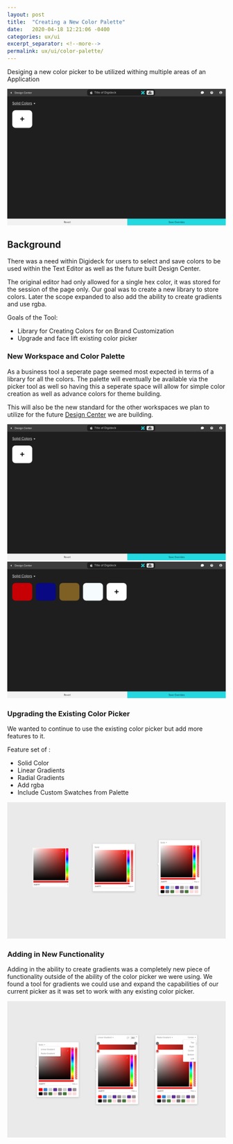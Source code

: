 ```yaml
---
layout: post
title:  "Creating a New Color Palette"
date:   2020-04-18 12:21:06 -0400
categories: ux/ui
excerpt_separator: <!--more-->
permalink: ux/ui/color-palette/
---
```


<div class="excerpt-pre-post">
  <p>Desiging a new color picker to be utilized withing multiple areas of an Application</p>
  <img src="/assets/images/color-palette-1.png" alt="Image of Digideck's Color Palette">
</div>

<!--more-->

<h2>Background</h2>

There was a need within Digideck for users to select and save colors to be used within the Text Editor as well as the future built Design Center.

The original editor had only allowed for a single hex color, it was stored for the session of the page only. Our goal was to create a new library to store colors. Later the scope expanded to also add the ability to create gradients and use rgba. 

Goals of the Tool:

<ul>
<li>Library for Creating Colors for on Brand Customization</li>
<li>Upgrade and face lift existing color picker</li>
</ul>

<div class="spacer-line"></div>

<h3>New Workspace and Color Palette</h3>

As a business tool a seperate page seemed most expected in terms of a library for all the colors. The palette will eventually be available via the picker tool as well so having this a seperate space will allow for simple color creation as well as advance colors for theme building. 

This will also be the new standard for the other workspaces we plan to utilize for the future <a href="../design-center/">Design Center</a> we are building. 

<img src="/assets/images/color-palette-1.png" alt="Image of Digideck's Color Palette">
<img src="/assets/images/color-palette-2.png" alt="Image of Digideck's Color Palette with Colors">

<div class="spacer"></div>

<h3>Upgrading the Existing Color Picker</h3>

We wanted to continue to use the existing color picker but add more features to it. 

Feature set of :

<ul>
<li>Solid Color</li>
<li>Linear Gradients</li>
<li>Radial Gradients</li>
<li>Add rgba</li>
<li>Include Custom Swatches from Palette</li>
</ul>

<img src="/assets/images/color-palette-3.png" alt="Upgrading the Existing Color Picker">

<div class="spacer"></div>

<h3>Adding in New Functionality</h3>

Adding in the ability to create gradients was a completely new piece of functionality outside of the ability of the color picker we were using. We found a tool for gradients we could use and expand the capabilities of our current picker as it was set to work with any existing color picker.

<img src="/assets/images/color-palette-4.png" alt="Gradient Color Pickers">